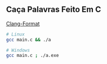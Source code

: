 ## Caça Palavras Feito Em C

[Clang-Format](https://marketplace.visualstudio.com/items?itemName=demiaochen.clang-format-indent-4)

```bash
# Linux
gcc main.c && ./a

# Windows
gcc main.c ; ./a.exe
```
